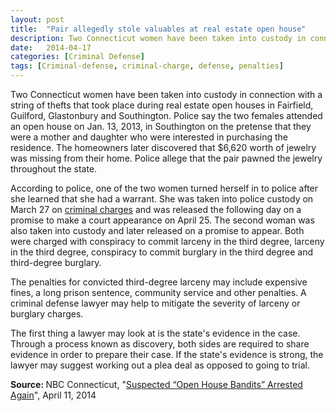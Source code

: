 ```yaml
---
layout: post
title:  "Pair allegedly stole valuables at real estate open house"
description: Two Connecticut women have been taken into custody in connection with a string of thefts that took place during real estate open houses in Fairfield, Guilford, Glastonbury and Southington. Police say the two females attended an open house on Jan. 13, 2013, in Southington on the pretense that they were a mother and daughter who were interested in purchasing the residence. The homeowners later discovered that $6,620 worth of jewelry was missing from their home. Police allege that the pair pawned the jewelry throughout the state.
date:   2014-04-17
categories: [Criminal Defense] 
tags: [Criminal-defense, criminal-charge, defense, penalties]
---
```


<p>Two Connecticut women have been taken into custody in connection with a string of thefts that took place during real estate open houses in Fairfield, Guilford, Glastonbury and Southington. Police say the two females attended an open house on Jan. 13, 2013, in Southington on the pretense that they were a mother and daughter who were interested in purchasing the residence. The homeowners later discovered that $6,620 worth of jewelry was missing from their home. Police allege that the pair pawned the jewelry throughout the state. </p><p>According to police, one of the two women turned herself in to police after she learned that she had a warrant. She was taken into police custody on March 27 on <a href="/Criminal-Defense/Criminal-Defense.html">criminal charges</a> and was released the following day on a promise to make a court appearance on April 25. The second woman was also taken into custody and later released on a promise to appear. Both were charged with conspiracy to commit larceny in the third degree, larceny in the third degree, conspiracy to commit burglary in the third degree and third-degree burglary. </p> <p>The penalties for convicted third-degree larceny may include expensive fines, a long prison sentence, community service and other penalties. A criminal defense lawyer may help to mitigate the severity of larceny or burglary charges. </p><p>The first thing a lawyer may look at is the state's evidence in the case. Through a process known as discovery, both sides are required to share evidence in order to prepare their case. If the state's evidence is strong, the lawyer may suggest working out a plea deal as opposed to going to trial. </p> <p> <b>Source:&nbsp;</b>NBC Connecticut, "<a href="http://www.nbcconnecticut.com/news/local/Suspected-Open-House-Bandits-Arrested-Again-254911321.html" target="_blank" >Suspected “Open House Bandits” Arrested Again</a>", April 11, 2014</p>